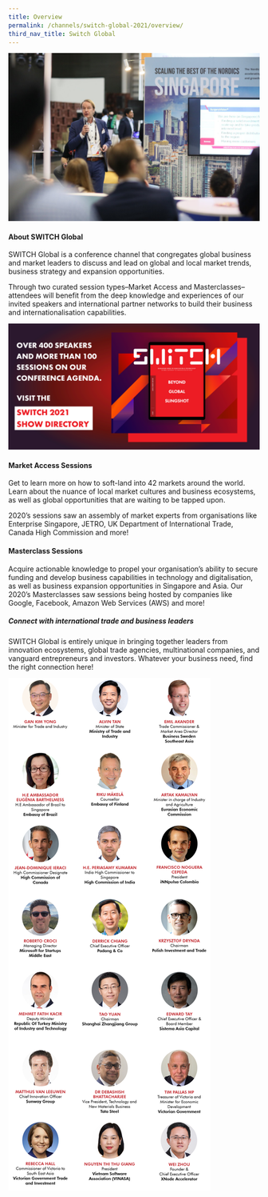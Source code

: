 ```yaml
---
title: Overview
permalink: /channels/switch-global-2021/overview/
third_nav_title: Switch Global
---
```

![](/images/SWITCH%20Global%201.jpg)
#### About SWITCH Global
SWITCH Global is a conference channel that congregates global business and market leaders to discuss and lead on global and local market trends, business strategy and expansion opportunities.

Through two curated session types–Market Access and Masterclasses–attendees will benefit from the deep knowledge and experiences of our invited speakers and international partner networks to build their business and internationalisation capabilities.

[![SWITCH 2021 Show Directory](/images/Website_Banner_Show_Directory_var_1.png)](https://directory.switchsg.org)

#### Market Access Sessions
Get to learn more on how to soft-land into 42 markets around the world. Learn about the nuance of local market cultures and business ecosystems, as well as global opportunities that are waiting to be tapped upon. 

2020’s sessions saw an assembly of market experts from organisations like Enterprise Singapore, JETRO, UK Department of International Trade, Canada High Commission and more!

#### Masterclass Sessions
Acquire actionable knowledge to propel your organisation’s ability to secure funding and develop business capabilities in technology and digitalisation, as well as business expansion opportunities in Singapore and Asia. Our 2020’s Masterclasses saw sessions being hosted by companies like Google, Facebook, Amazon Web Services (AWS) and more!

##### Connect with international trade and business leaders

SWITCH Global is entirely unique in bringing together leaders from innovation ecosystems, global trade agencies, multinational companies, and vanguard entrepreneurs and investors. Whatever your business need, find the right connection here!

![SWITCH 2021 Speakers](/images/SWITCH_2021_Speakers_Global_Overview_Highlights_v2.png)